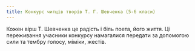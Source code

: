 ```yaml
---
title: Конкурс читців творів Т. Г. Шевченка (5-6 класи)
---
```


Кожен вірш Т. Шевченка це радість і біль поета, його життя. Ці переживання учасники конкурсу намагалися передати за допомогою сили та тембру голосу, міміки, жестів.
<slideshow id="_/72157649164427911" />
